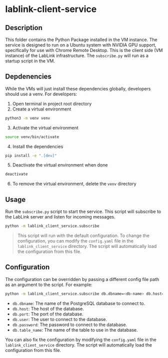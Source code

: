 # lablink-client-service

## Description
This folder contains the Python Package installed in the VM instance. The service is designed to run on a Ubuntu system with NVIDIA GPU support, specifically for use with Chrome Remote Desktop. This is the client side (VM instance) of the LabLink infrastructure. The `subscribe.py` will run as a startup script in the VM.

## Depdenencies
While the VMs will just install these dependencies globally, developers should use a venv. For developers:

1. Open terminal in project root directory
2. Create a virtual environment

```bash
python3 -m venv venv
```

3. Activate the virtual environment

```bash
source venv/bin/activate
```

4. Install the dependencies

```bash
pip install -e ".[dev]"
```

5. Deactivate the virtual environment when done

```bash
deactivate
```

6. To remove the virtual environment, delete the `venv` directory

## Usage

Run the `subscribe.py` script to start the service. This script will subscribe to the LabLink server and listen for incoming messages.

```bash
python -m lablink_client_service.subscribe
```

> This script will run with the default configuration. To change the configuration, you can modify the `config.yaml` file in the `lablink_client_service` directory. The script will automatically load the configuration from this file.

## Configuration
The configuration can be overridden by passing a different config file path as an argument to the script. For example:

```bash
python -m lablink_client_service.subscribe db.dbname=<db-name> db.host=<db-host> db.port=<db-port> db.user=<db-user> db.password=<db-password> db.table_name=<db-table-name>
```

- `db.dbname`: The name of the PostgreSQL database to connect to.
- `db.host`: The host of the database.
- `db.port`: The port of the database.
- `db.user`: The user to connect to the database.
- `db.password`: The password to connect to the database.
- `db.table_name`: The name of the table to use in the database.

You can also fix the configuration by modifying the `config.yaml` file in the `lablink_client_service` directory. The script will automatically load the configuration from this file.